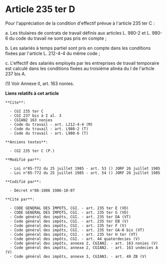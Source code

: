 # Article 235 ter D

Pour l'appréciation de la condition d'effectif prévue à l'article 235 ter C :

a. Les titulaires de contrats de travail définis aux articles L. 980-2 et L. 980-6 du code du travail ne sont pas pris en
compte ;

b. Les salariés à temps partiel sont pris en compte dans les conditions fixées par l'article L. 212-4-4 du même code ;

c. L'effectif des salariés employés par les entreprises de travail temporaire est calculé dans les conditions fixées au
troisième alinéa du I de l'article 237 bis A.

(1) Voir Annexe II, art. 163 nonies.

**Liens relatifs à cet article**

	**Cite**:

	  - CGI 235 ter C
	  - CGI 237 bis à I al. 3
	  - CGIAN2 163 nonies
	  - Code du travail - art. L212-4-4 (M)
	  - Code du travail - art. L980-2 (T)
	  - Code du travail - art. L980-6 (T)

	**Anciens textes**:

	  - CGI 235 ter C (P.)

	**Modifié par**:

	  - Loi n°85-772 du 25 juillet 1985 - art. 53 () JORF 26 juillet 1985
	  - Loi n°85-772 du 25 juillet 1985 - art. 54 () JORF 26 juillet 1985

	**Codifié par**:

	  - Décret n°86-1086 1986-10-07

	**Cité par**:

	  - CODE GENERAL DES IMPOTS, CGI. - art. 235 ter E (VD)
	  - CODE GENERAL DES IMPOTS, CGI. - art. 235 ter G (VD)
	  - Code général des impôts, CGI. - art. 235 ter DA (VT)
	  - Code général des impôts, CGI. - art. 235 ter EB (V)
	  - Code général des impôts, CGI. - art. 235 ter F (V)
	  - Code général des impôts, CGI. - art. 235 ter GA-0 bis (VT)
	  - Code général des impôts, CGI. - art. 235 ter H ter (VT)
	  - Code général des impôts, CGI. - art. 44 quaterdecies (V)
	  - Code général des impôts, annexe 2, CGIAN2. - art. 163 nonies (V)
	  - Code général des impôts, annexe 2, CGIAN2. - art. 163 undecies A (V)
	  - Code général des impôts, annexe 3, CGIAN3. - art. 49 ZB (V)
